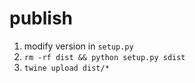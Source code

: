 # publish

1. modify version in `setup.py`
2. `rm -rf dist && python setup.py sdist`
3. `twine upload dist/*`